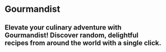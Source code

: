 # Gourmandist
Elevate your culinary adventure with Gourmandist! Discover random, delightful recipes from around the world with a single click.
---

